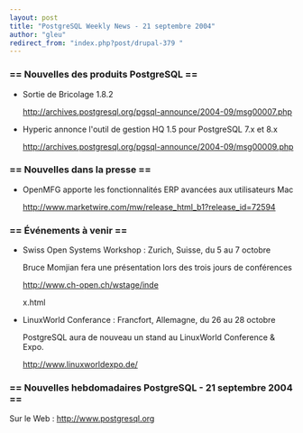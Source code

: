 ```yaml
---
layout: post
title: "PostgreSQL Weekly News - 21 septembre 2004"
author: "gleu"
redirect_from: "index.php?post/drupal-379 "
---
```




<h3>== Nouvelles des produits PostgreSQL ==</h3>

<ul>

<li>Sortie de Bricolage 1.8.2<br />

<a href="http://archives.postgresql.org/pgsql-announce/2004-09/msg00007.php">http://archives.postgresql.org/pgsql-announce/2004-09/msg00007.php</a></li>

<li>Hyperic annonce l'outil de gestion HQ 1.5 pour PostgreSQL 7.x et 8.x<br />

<a href="http://archives.postgresql.org/pgsql-announce/2004-09/msg00009.php">http://archives.postgresql.org/pgsql-announce/2004-09/msg00009.php</a></li>

</ul>

<h3>== Nouvelles dans la presse ==</h3>

<ul>

<li>OpenMFG apporte les fonctionnalités ERP avancées aux utilisateurs Mac<br />

<a href="http://www.marketwire.com/mw/release_html_b1?release_id=72594">http://www.marketwire.com/mw/release_html_b1?release_id=72594</a></li>

</ul>

<h3>== Événements à venir ==</h3>

<ul>

<li>Swiss Open Systems Workshop&nbsp;: Zurich, Suisse, du 5 au 7 octobre<br />

Bruce Momjian fera une présentation lors des trois jours de conférences<br />

<a href="http://www.ch-open.ch/wstage/index.html">http://www.ch-open.ch/wstage/inde

x.html</a></li>

<li>LinuxWorld Conferance&nbsp;: Francfort, Allemagne, du 26 au 28 octobre<br />

PostgreSQL aura de nouveau un stand au LinuxWorld Conference &amp; Expo.<br />

<a href="http://www.linuxworldexpo.de/">http://www.linuxworldexpo.de/</a></li>

</ul>

<h3>== Nouvelles hebdomadaires PostgreSQL - 21 septembre 2004 ==</h3>

<p>Sur le Web&nbsp;: <a href="http://www.postgresql.org">http://www.postgresql.org</a></p>